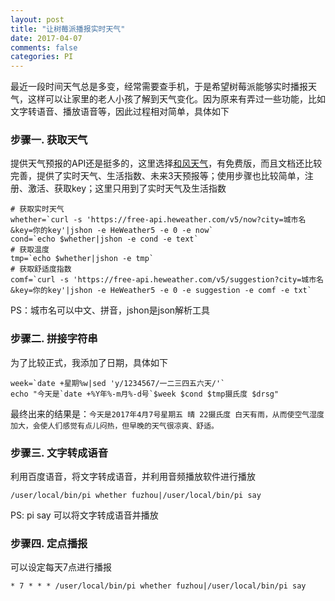 ```yaml
---
layout: post
title: "让树莓派播报实时天气"
date: 2017-04-07
comments: false
categories: PI
---
```


最近一段时间天气总是多变，经常需要查手机，于是希望树莓派能够实时播报天气，这样可以让家里的老人小孩了解到天气变化。因为原来有弄过一些功能，比如文字转语音、播放语音等，因此过程相对简单，具体如下

### 步骤一. 获取天气
提供天气预报的API还是挺多的，这里选择[和风天气](https://www.heweather.com/)，有免费版，而且文档还比较完善，提供了实时天气、生活指数、未来3天预报等；使用步骤也比较简单，注册、激活、获取key；这里只用到了实时天气及生活指数

```
# 获取实时天气
whether=`curl -s 'https://free-api.heweather.com/v5/now?city=城市名&key=你的key'|jshon -e HeWeather5 -e 0 -e now`
cond=`echo $whether|jshon -e cond -e text`
# 获取温度
tmp=`echo $whether|jshon -e tmp`
# 获取舒适度指数
comf=`curl -s 'https://free-api.heweather.com/v5/suggestion?city=城市名&key=你的key'|jshon -e HeWeather5 -e 0 -e suggestion -e comf -e txt`
```
PS：城市名可以中文、拼音，jshon是json解析工具


### 步骤二. 拼接字符串
为了比较正式，我添加了日期，具体如下

```
week=`date +星期%w|sed 'y/1234567/一二三四五六天/'`
echo "今天是`date +%Y年%-m月%-d号`$week $cond $tmp摄氏度 $drsg"
```

最终出来的结果是：`今天是2017年4月7号星期五 晴 22摄氏度 白天有雨，从而使空气湿度加大，会使人们感觉有点儿闷热，但早晚的天气很凉爽、舒适。`

### 步骤三. 文字转成语音

利用百度语音，将文字转成语音，并利用音频播放软件进行播放

```
/user/local/bin/pi whether fuzhou|/user/local/bin/pi say
```
PS: pi say 可以将文字转成语音并播放

### 步骤四. 定点播报

可以设定每天7点进行播报

```
* 7 * * * /user/local/bin/pi whether fuzhou|/user/local/bin/pi say
```



